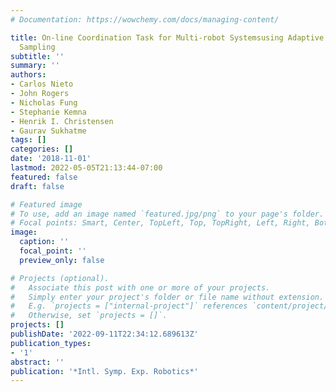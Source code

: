 ```yaml
---
# Documentation: https://wowchemy.com/docs/managing-content/

title: On-line Coordination Task for Multi-robot Systemsusing Adaptive Informative
  Sampling
subtitle: ''
summary: ''
authors:
- Carlos Nieto
- John Rogers
- Nicholas Fung
- Stephanie Kemna
- Henrik I. Christensen
- Gaurav Sukhatme
tags: []
categories: []
date: '2018-11-01'
lastmod: 2022-05-05T21:13:44-07:00
featured: false
draft: false

# Featured image
# To use, add an image named `featured.jpg/png` to your page's folder.
# Focal points: Smart, Center, TopLeft, Top, TopRight, Left, Right, BottomLeft, Bottom, BottomRight.
image:
  caption: ''
  focal_point: ''
  preview_only: false

# Projects (optional).
#   Associate this post with one or more of your projects.
#   Simply enter your project's folder or file name without extension.
#   E.g. `projects = ["internal-project"]` references `content/project/deep-learning/index.md`.
#   Otherwise, set `projects = []`.
projects: []
publishDate: '2022-09-11T22:34:12.689613Z'
publication_types:
- '1'
abstract: ''
publication: '*Intl. Symp. Exp. Robotics*'
---
```

